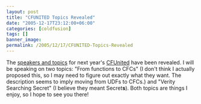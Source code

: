 ```yaml
---
layout: post
title: "CFUNITED Topics Revealed"
date: "2005-12-17T23:12:00+06:00"
categories: [coldfusion]
tags: []
banner_image: 
permalink: /2005/12/17/CFUNITED-Topics-Revealed
---
```


The <a href="http://cfunited.com/topics.cfm">speakers and topics</a> for next year's <a href="http://www.cfunited.com">CFUnited</a> have been revealed. I will be speaking on two topics: "From functions to CFCs" (I don't think I actually proposed this, so I may need to figure out exactly what they want. The description seems to imply moving from UDFs to CFCs.) and "Verity Searching Secret" (I believe they meant Secret<b>s</b>). Both topics are things I enjoy, so I hope to see you there!